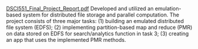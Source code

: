 [DSCI551_Final_Project_Report.pdf](https://github.com/dhanup6068/Global_parameters_for_major_economies/files/11647350/DSCI551_Final_Project_Report.pdf)
Developed and utilized an emulation-based system for distributed file storage and parallel computation. The project consists of three major tasks: 
(1) building an emulated distributed file system (EDFS); 
(2) implementing partition-based map and reduce (PMR) on
data stored on EDFS for search/analytics function in task 3;
(3) creating an app that uses the implemented PMR methods.
